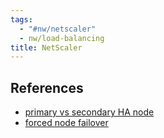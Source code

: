 ```yaml
---
tags:
  - "#nw/netscaler"
  - nw/load-balancing
title: NetScaler
---
```

## References

- [primary vs secondary HA node](https://developer-docs.netscaler.com/en-us/adc-command-reference-int/current-release/ha/HA-node.html)
- [forced node failover](https://docs.netscaler.com/en-us/citrix-adc/current-release/system/high-availability-introduction/forcing-a-node-to-failover.html)